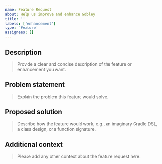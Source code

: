 ```yaml
---
name: Feature Request
about: Help us improve and enhance Gobley
title: ''
labels: ['enhancement']
type: 'Feature'
assignees: []
---
```


## Description

> Provide a clear and concise description of the feature or enhancement you want.

## Problem statement

> Explain the problem this feature would solve.

## Proposed solution

> Describe how the feature would work, e.g., an imaginary Gradle DSL, a class
> design, or a function signature.

## Additional context

> Please add any other context about the feature request here.
